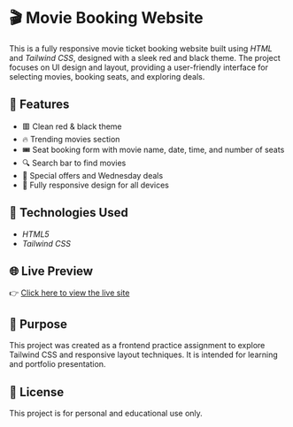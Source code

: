 # 🎬 Movie Booking Website

This is a fully responsive movie ticket booking website built using *HTML* and *Tailwind CSS*, designed with a sleek red and black theme. The project focuses on UI design and layout, providing a user-friendly interface for selecting movies, booking seats, and exploring deals.

## 🚀 Features

- 🟥 Clean red & black theme
- 🔥 Trending movies section
- 🎟 Seat booking form with movie name, date, time, and number of seats
- 🔍 Search bar to find movies
- 💸 Special offers and Wednesday deals
- 📱 Fully responsive design for all devices

## 📁 Technologies Used

- *HTML5*
- *Tailwind CSS*

## 🌐 Live Preview

👉 [Click here to view the live site](https://fabulous-blini-425cdc.netlify.app/)



## 🎯 Purpose

This project was created as a frontend practice assignment to explore Tailwind CSS and responsive layout techniques. It is intended for learning and portfolio presentation.

## 📄 License

This project is for personal and educational use only.


